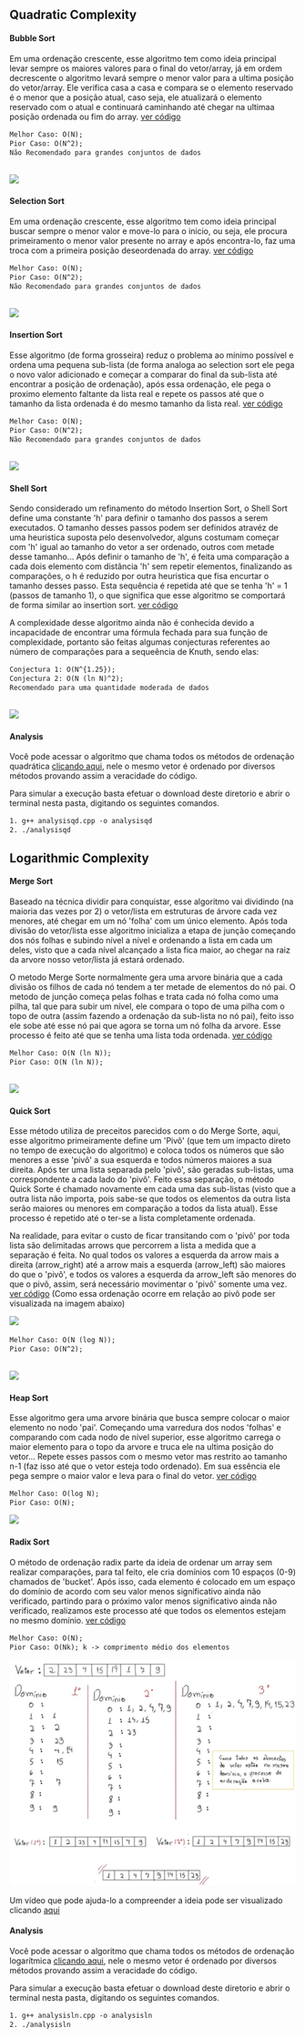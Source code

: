 ## Quadratic Complexity

#### Bubble Sort
Em uma ordenação crescente, esse algoritmo tem como ideia principal levar sempre os maiores valores para o final do vetor/array, já em ordem decrescente o algoritmo levará sempre o menor valor para a ultima posição do vetor/array. Ele verifica casa a casa e compara se o elemento reservado é o menor que a posição atual, caso seja, ele atualizará o elemento reservado com o atual e continuará caminhando até chegar na ultimaa posição ordenada ou fim do array.
<a href="https://github.com/Sr-Souza-dev/Algorithms/blob/main/Ordination/quadratic/bubble_sort.hpp">ver código</a>

    Melhor Caso: O(N);
    Pior Caso: O(N^2);
    Não Recomendado para grandes conjuntos de dados
<br>
<a href="https://www.macoratti.net/20/11/c_algoritm2.htm"> <image src = "images/bubble.png"></a>


#### Selection Sort
Em uma ordenação crescente, esse algoritmo tem como ideia principal buscar sempre o menor valor e move-lo para o inicio, ou seja, ele procura primeiramento o menor valor presente no array e após encontra-lo, faz uma troca com a primeira posição deseordenada do array. 
<a href="https://github.com/Sr-Souza-dev/Algorithms/blob/main/Ordination/quadratic/selection_sort.hpp">ver código</a>

    Melhor Caso: O(N);
    Pior Caso: O(N^2);
    Não Recomendado para grandes conjuntos de dados
<br>
<a href="https://www.codingninjas.com/codestudio/problem-details/selection-sort_981162"> <image src = "images/selection.png"></a>

#### Insertion Sort
Esse algoritmo (de forma grosseira) reduz o problema ao mínimo possível e ordena uma pequena sub-lista (de forma analoga ao selection sort ele pega o novo valor adicionado e começar a comparar do final da sub-lista até encontrar a posição de ordenação), após essa ordenação, ele pega o proximo elemento faltante da lista real e repete os passos até que o tamanho da lista ordenada é do mesmo tamanho da lista real.
<a href="https://github.com/Sr-Souza-dev/Algorithms/blob/main/Ordination/quadratic/insertion_sort.hpp">ver código</a>

    Melhor Caso: O(N);
    Pior Caso: O(N^2);
    Não Recomendado para grandes conjuntos de dados
<br>
<a href="https://www.w3resource.com/javascript-exercises/searching-and-sorting-algorithm/searching-and-sorting-algorithm-exercise-4.php"> <image src = "images/insertion.png"></a>

#### Shell Sort
Sendo considerado um refinamento do método Insertion Sort, o Shell Sort define uma constante 'h' para definir o tamanho dos passos a serem executados. O tamanho desses passos podem ser definidos atravéz de uma heuristica suposta pelo desenvolvedor, alguns costumam começar com 'h' igual ao tamanho do vetor a ser ordenado, outros com metade desse tamanho... Após definir o tamanho de 'h', é feita uma comparação a cada dois elemento com distância 'h' sem repetir elementos, finalizando as comparações, o h é reduzido por outra heuristica que fisa encurtar o tamanho desses passo. Esta sequência é repetida até que se tenha 'h' = 1 (passos de tamanho 1), o que significa que esse algoritmo se comportará de forma similar ao insertion sort.
<a href="https://github.com/Sr-Souza-dev/Algorithms/blob/main/Ordination/quadratic/shell_sort.hpp">ver código</a>

A complexidade desse algoritmo ainda não é conhecida devido a incapacidade de encontrar uma fórmula fechada para sua função de complexidade, portanto são feitas algumas conjecturas referentes ao número de comparações para a sequeência de Knuth, sendo elas:

    Conjectura 1: O(N^{1.25});
    Conjectura 2: O(N (ln N)^2);
    Recomendado para uma quantidade moderada de dados
<br>
<a href="https://www.youtube.com/watch?v=QnHOwrZllXk"> <image src = "images/shell.png"></a>


#### Analysis
Você pode acessar o algoritmo que chama todos os métodos de ordenação quadrática <a href="https://github.com/Sr-Souza-dev/Algorithms/blob/main/Ordination/analysisqd.cpp">clicando aqui</a>, nele o mesmo vetor é ordenado por diversos métodos provando assim a veracidade do código.

Para simular a execução basta efetuar o download deste diretorio e abrir o terminal nesta pasta, digitando os seguintes comandos.

    1. g++ analysisqd.cpp -o analysisqd
    2. ./analysisqd


## Logarithmic Complexity

#### Merge Sort 
Baseado na técnica dividir para conquistar, esse algoritmo vai dividindo (na maioria das vezes por 2) o vetor/lista em estruturas de árvore cada vez menores, até chegar em um nó 'folha' com um único elemento. Após toda divisão do vetor/lista esse algoritmo inicializa a etapa de junção começando dos nós folhas e subindo nível a nível e ordenando a lista em cada um deles, visto que a cada nível alcançado a lista fica maior, ao chegar na raiz da arvore nosso vetor/lista já estará ordenado.

O metodo Merge Sorte normalmente gera uma arvore binária que a cada divisão os filhos de cada nó tendem a ter metade de elementos do nó pai. O metodo de junção começa pelas folhas e trata cada nó folha como uma pilha, tal que para subir um nível, ele compara o topo de uma pilha com o topo de outra (assim fazendo a ordenação da sub-lista no nó pai), feito isso ele sobe até esse nó pai que agora se torna um nó folha da arvore. Esse processo é feito até que se tenha uma lista toda ordenada.
<a href="https://github.com/Sr-Souza-dev/Algorithms/blob/main/Ordination/logarithm/merge_sort.hpp">ver código</a>

    Melhor Caso: O(N (ln N));
    Pior Caso: O(N (ln N));
<br>
<a href="https://en.wikipedia.org/wiki/Merge_sort"> <image src = "images/merge.png"></a>

#### Quick Sort 
Esse método utiliza de preceitos parecidos com o do Merge Sorte, aqui, esse algoritmo primeiramente define um 'Pivô' (que tem um impacto direto no tempo de execução do algoritmo) e coloca todos os números que são menores a esse 'pivô' a sua esquerda e todos números maiores a sua direita. Após ter uma lista separada pelo 'pivô', são geradas sub-listas, uma correspondente a cada lado do 'pivô'. Feito essa separação, o método Quick Sorte é chamado novamente em cada uma das sub-listas (visto que a outra lista não importa, pois sabe-se que todos os elementos da outra lista serão maiores ou menores em comparação a todos da lista atual). Esse processo é repetido até o ter-se a lista completamente ordenada.

Na realidade, para evitar o custo de ficar transitando com o 'pivô' por toda lista são delimitadas arrows que percorrem a lista a medida que a separação é feita. No qual todos os valores a esquerda da arrow mais a direita (arrow_right) até a arrow mais a esquerda (arrow_left) são maiores do que o 'pivô', e todos os valores a esquerda da arrow_left são menores do que o pivô, assim, será necessário movimentar o 'pivô' somente uma vez. 
<a href="https://github.com/Sr-Souza-dev/Algorithms/blob/main/Ordination/logarithm/quick_sort.hpp">ver código</a> (Como essa ordenação ocorre em relação ao pivô pode ser visualizada na imagem abaixo)

<a href="https://github.com/Sr-Souza-dev"> <image src = "images/quickP.png"></a>

    Melhor Caso: O(N (log N));
    Pior Caso: O(N^2);
<br>
<a href="https://dev.to/mwong068/quick-sort-in-ruby-2302"> <image src = "images/quick.png"></a>


#### Heap Sort
Esse algoritmo gera uma arvore binária que busca sempre colocar o maior elemento no nodo 'pai'. Começando uma varredura dos nodos 'folhas' e comparando com cada nodo de nível superior, esse algoritmo carrega o maior elemento para o topo da arvore e truca ele na ultima posição do vetor... Repete esses passos com o mesmo vetor mas restrito ao tamanho n-1 (faz isso até que o vetor esteja todo ordenado). Em sua essência ele pega sempre o maior valor e leva para o final do vetor. 
<a href="https://github.com/Sr-Souza-dev/Algorithms/blob/main/Ordination/logarithm/heap_sort.hpp">ver código</a> 

    Melhor Caso: O(log N);
    Pior Caso: O(N);

<a href="https://medium.com/@aahana22012001/heap-and-heap-sort-algorithm-9bc53eb8672e"> <image src = "images/heap.png"></a>

#### Radix Sort
O método de ordenação radix parte da ideia de ordenar um array sem realizar comparações, para tal feito, ele cria domínios com 10 espaços (0-9) chamados de 'bucket'. Após isso, cada elemento é colocado em um espaço do domínio de acordo com seu valor menos significativo ainda não verificado, partindo para o próximo valor menos significativo ainda não verificado, realizamos este processo até que todos os elementos estejam no mesmo domínio.
<a href="https://github.com/Sr-Souza-dev/Algorithms/blob/main/Ordination/logarithm/radix_sort.hpp">ver código</a>

    Melhor Caso: O(N); 
    Pior Caso: O(Nk); k -> comprimento médio dos elementos

<img src="images/radix.jpg">

Um vídeo que pode ajuda-lo a compreender a ideia pode ser visualizado clicando <a href="https://www.youtube.com/watch?v=8mA9tbThC74">aqui<a>

#### Analysis
Você pode acessar o algoritmo que chama todos os métodos de ordenação logarítmica <a href="https://github.com/Sr-Souza-dev/Algorithms/blob/main/Ordination/analysisln.cpp">clicando aqui</a>, nele o mesmo vetor é ordenado por diversos métodos provando assim a veracidade do código.

Para simular a execução basta efetuar o download deste diretorio e abrir o terminal nesta pasta, digitando os seguintes comandos.

    1. g++ analysisln.cpp -o analysisln
    2. ./analysisln